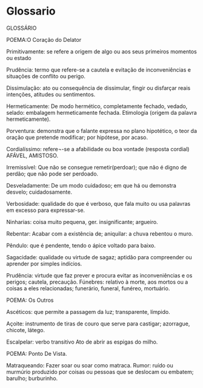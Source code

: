 # Glossario

GLOSSÁRIO




POEMA:O Coração do Delator

Primitivamente: se refere a origem de algo ou aos seus primeiros momentos ou estado

Prudência: termo que refere-se a cautela e evitação de inconveniências e situações  de conflito ou perigo.

Dissimulação: ato ou consequência de dissimular, fingir ou disfarçar reais intenções, atitudes ou sentimentos.


Hermeticamente:  De modo hermético, completamente fechado, vedado, selado: embalagem hermeticamente fechada. Etimologia (origem da palavra hermeticamente).

Porventura: demonstra que o falante expressa no plano hipotético, o teor da oração que pretende modificar; por hipótese, por acaso.

Cordialíssimo: refere¬-se a afabilidade ou boa vontade (resposta cordial) AFÁVEL, AMISTOSO.

Irremissível: Que não se consegue remetir(perdoar); que não é digno de perdão; que não pode ser perdoado.

Desveladamente:  De um modo cuidadoso; em que há ou demonstra desvelo; cuidadosamente.

Verbosidade: qualidade do que é verboso, que fala muito ou usa palavras em excesso para expressar-se.

Ninharias: coisa muito pequena, ger. insignificante; argueiro.

Rebentar: Acabar com a existência de; aniquilar: a chuva rebentou o muro.

Pêndulo: que é pendente, tendo o ápice voltado para baixo.

Sagacidade: qualidade ou virtude de sagaz; aptidão para compreender ou aprender por simples indícios.
 
Prudência: virtude que faz prever e procura evitar as inconveniências e os perigos; cautela, precaução.
Fúnebres:  relativo à morte, aos mortos ou a coisas a eles relacionadas; funerário, funeral, funéreo, mortuário.


POEMA: Os Outros

Ascéticos: que permite a passagem da luz; transparente, límpido.

Açoite: instrumento de tiras de couro que serve para castigar; azorrague, chicote, látego.

Escalpelar: verbo transitivo Ato de abrir as espigas do milho.


POEMA: Ponto De Vista.

Matraqueando: Fazer soar ou soar como matraca.
Rumor: ruído ou murmúrio produzido por coisas ou pessoas que se deslocam ou embatem; barulho; burburinho.
